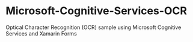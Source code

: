 # Microsoft-Cognitive-Services-OCR
Optical Character Recognition (OCR) sample using Microsoft Cognitive Services and Xamarin Forms
